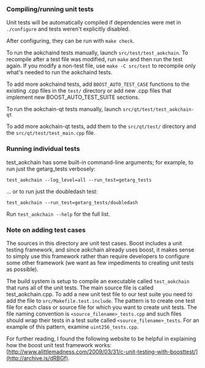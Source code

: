 ### Compiling/running unit tests

Unit tests will be automatically compiled if dependencies were met in `./configure`
and tests weren't explicitly disabled.

After configuring, they can be run with `make check`.

To run the aokchaind tests manually, launch `src/test/test_aokchain`. To recompile
after a test file was modified, run `make` and then run the test again. If you
modify a non-test file, use `make -C src/test` to recompile only what's needed
to run the aokchaind tests.

To add more aokchaind tests, add `BOOST_AUTO_TEST_CASE` functions to the existing
.cpp files in the `test/` directory or add new .cpp files that
implement new BOOST_AUTO_TEST_SUITE sections.

To run the aokchain-qt tests manually, launch `src/qt/test/test_aokchain-qt`

To add more aokchain-qt tests, add them to the `src/qt/test/` directory and
the `src/qt/test/test_main.cpp` file.

### Running individual tests

test_aokchain has some built-in command-line arguments; for
example, to run just the getarg_tests verbosely:

    test_aokchain --log_level=all --run_test=getarg_tests

... or to run just the doubledash test:

    test_aokchain --run_test=getarg_tests/doubledash

Run `test_aokchain --help` for the full list.

### Note on adding test cases

The sources in this directory are unit test cases.  Boost includes a
unit testing framework, and since aokchain already uses boost, it makes
sense to simply use this framework rather than require developers to
configure some other framework (we want as few impediments to creating
unit tests as possible).

The build system is setup to compile an executable called `test_aokchain`
that runs all of the unit tests.  The main source file is called
test_aokchain.cpp. To add a new unit test file to our test suite you need
to add the file to `src/Makefile.test.include`. The pattern is to create
one test file for each class or source file for which you want to create
unit tests.  The file naming convention is `<source_filename>_tests.cpp`
and such files should wrap their tests in a test suite
called `<source_filename>_tests`. For an example of this pattern,
examine `uint256_tests.cpp`.

For further reading, I found the following website to be helpful in
explaining how the boost unit test framework works:
[http://www.alittlemadness.com/2009/03/31/c-unit-testing-with-boosttest/](http://archive.is/dRBGf).
